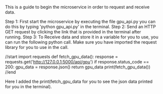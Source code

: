 This is a guide to begin the microservice in order to request and receive data.

Step 1: First start the microservice by executing the file gpu_api.py you can do this by typing 'python gpu_api.py' in the terminal.
Step 2: Send an HTTP GET request by clicking the link that is provided in the terminal after running.
Step 3: To Receive data and store it in a variable for you to use, you can run the following python call.
Make sure you have imported the request library for you to use in the call.

//start
import requests
def fetch_gpu_data():
    response = requests.get('http://127.0.0.1:5000/api/gpu')
    if response.status_code == 200:
        gpu_data = response.json()
        return gpu_data
print(fetch_gpu_data())
//end

Here I added the print(fetch_gpu_data for you to see the json data printed for you in the terminal).

